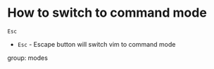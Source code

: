 # How to switch to command mode

```text
Esc
```

- `Esc` - Escape button will switch vim to command mode

group: modes


